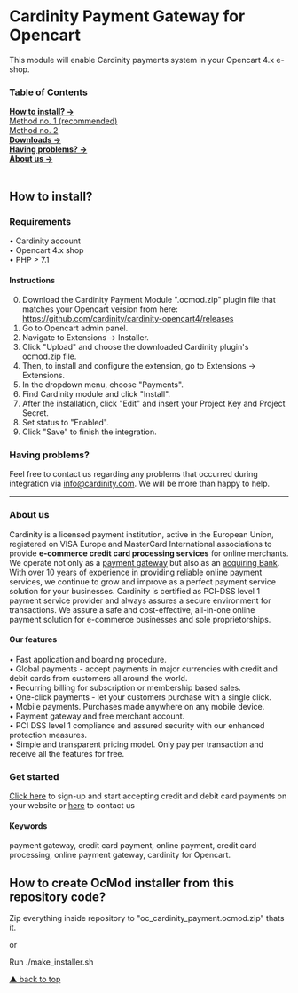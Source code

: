 # Cardinity Payment Gateway for Opencart
This module will enable Cardinity payments system in your Opencart 4.x e-shop. 

### Table of Contents  
[<b>How to install? →</b>](#how-to-install)<br>
      [Method no. 1 (recommended)](#Method-no-1-recommended)  
       [Method no. 2](#method-no-2)   
 [<b>Downloads →</b>](#downloads)<br>
 [<b>Having problems? →</b>](#Having-problems)<br>
 [<b>About us →</b>](#aboutus)<br>     
<a name="headers"/>  

## How to install?

### Requirements
• Cardinity account  
• Opencart 4.x shop  
• PHP > 7.1
<br>

#### Instructions
0. Download the Cardinity Payment Module ".ocmod.zip" plugin file that matches your Opencart version from here: https://github.com/cardinity/cardinity-opencart4/releases
1. Go to Opencart admin panel.
2. Navigate to Extensions → Installer.
3. Click "Upload" and choose the downloaded Cardinity plugin's ocmod.zip file.
4. Then, to install and configure the extension, go to Extensions → Extensions.
5. In the dropdown menu, choose "Payments".
6. Find Cardinity module and click "Install".
7. After the installation, click "Edit" and insert your Project Key and Project Secret. 
8. Set status to "Enabled".
9. Click "Save" to finish the integration.
  

### Having problems?  

Feel free to contact us regarding any problems that occurred during integration via info@cardinity.com. We will be more than happy to help.
  
-----

### About us
Cardinity is a licensed payment institution, active in the European Union, registered on VISA Europe and MasterCard International associations to provide <b>e-commerce credit card processing services</b> for online merchants. We operate not only as a <u>payment gateway</u> but also as an <u>acquiring Bank</u>. With over 10 years of experience in providing reliable online payment services, we continue to grow and improve as a perfect payment service solution for your businesses. Cardinity is certified as PCI-DSS level 1 payment service provider and always assures a secure environment for transactions. We assure a safe and cost-effective, all-in-one online payment solution for e-commerce businesses and sole proprietorships.<br>
#### Our features
• Fast application and boarding procedure.   
• Global payments - accept payments in major currencies with credit and debit cards from customers all around the world.   
• Recurring billing for subscription or membership based sales.  
• One-click payments - let your customers purchase with a single click.   
• Mobile payments. Purchases made anywhere on any mobile device.   
• Payment gateway and free merchant account.   
• PCI DSS level 1 compliance and assured security with our enhanced protection measures.   
• Simple and transparent pricing model. Only pay per transaction and receive all the features for free.

### Get started
<a href="https://cardinity.com/sign-up">Click here</a> to sign-up and start accepting credit and debit card payments on your website or <a href="https://cardinity.com/company/contact-us">here</a> to contact us 
#### Keywords
payment gateway, credit card payment, online payment, credit card processing, online payment gateway, cardinity for Opencart.     

## How to create OcMod installer from this repository code?
Zip everything inside repository to "oc_cardinity_payment.ocmod.zip" thats it.

or 

Run ./make_installer.sh
  
 [▲ back to top](#Cardinity-Payment-Gateway-for-Opencart)
